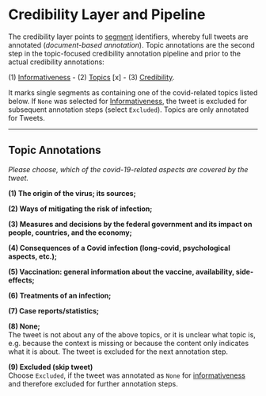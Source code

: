 # Credibility Layer and Pipeline
The credibility layer points to [segment](segment.md) identifiers, whereby full tweets are annotated (*document-based annotation*).
Topic annotations are the second step in the topic-focused credibility annotation pipeline and prior to the actual credibility annotations: 

(1)  [Informativeness](info.md) - (2) [Topics](topic.md) [x] - (3) [Credibility](credibility.md).  

It marks single segments as containing one of the covid-related topics listed below. If `None` was selected for [Informativeness](info.md), the tweet is excluded for subsequent annotation steps (select `Excluded`).
Topics are only annotated for Tweets.

---

## Topic Annotations

*Please choose, which of the covid-19-related aspects are covered by the tweet.*

**(1) The origin of the virus; its sources;**

**(2) Ways of mitigating the risk of infection;**

**(3) Measures and decisions by the federal government and its impact on people, countries, and the economy;**

**(4) Consequences of a Covid infection (long-covid, psychological aspects, etc.);**

**(5) Vaccination: general information about the vaccine, availability, side-effects;**

**(6) Treatments of an infection;**

**(7) Case reports/statistics;**

**(8) None;**  
The tweet is not about any of the above topics, or it is unclear what topic is, e.g. because the context is missing or because the content only indicates what it is about. The tweet is excluded for the next annotation step.

**(9) Excluded (skip tweet)**  
Choose `Excluded`, if the tweet was annotated as `None` for [informativeness](info.md) and therefore excluded for further annotation steps.